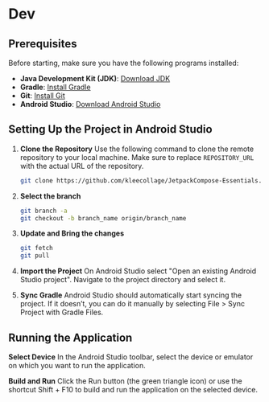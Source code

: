 # Dev
## Prerequisites

Before starting, make sure you have the following programs installed:

- **Java Development Kit (JDK)**: [Download JDK](https://www.oracle.com/java/technologies/javase-downloads.html)
- **Gradle**: [Install Gradle](https://gradle.org/install/)
- **Git**: [Install Git](https://git-scm.com/book/en/v2/Getting-Started-Installing-Git)
- **Android Studio**: [Download Android Studio](https://developer.android.com/studio)

## Setting Up the Project in Android Studio

1. **Clone the Repository**
   Use the following command to clone the remote repository to your local machine. Make sure to replace `REPOSITORY_URL` with the actual URL of the repository.

   ```sh
   git clone https://github.com/kleecollage/JetpackCompose-Essentials.git

2. **Select the branch**
   ```sh
   git branch -a
   git checkout -b branch_name origin/branch_name

3. **Update and Bring the changes**
   ```sh
   git fetch
   git pull

4. **Import the Project**
   On Android Studio select "Open an existing Android Studio project".
   Navigate to the project directory and select it.

5. **Sync Gradle**
   Android Studio should automatically start syncing the project. If it doesn’t, you can do it manually by selecting File > Sync Project with Gradle Files.

## Running the Application

**Select Device**
   In the Android Studio toolbar, select the device or emulator on which you want to run the application.

**Build and Run**
   Click the Run button (the green triangle icon) or use the shortcut Shift + F10 to build and run the application on the selected device.







